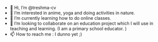 - 👋 Hi, I’m @treshma-cv
- 👀 I’m interested in anime, yoga and doing activities in nature.
- 🌱 I’m currently learning how to do online classes.
- 💞️ I’m looking to collaborate on an education project which I will use in teaching and learning. (I am a primary school educator. )
- 📫 How to reach me : I dunno yet ;) 

<!---
treshma-cv/treshma-cv is a ✨ special ✨ repository because its `README.md` (this file) appears on your GitHub profile.
You can click the Preview link to take a look at your changes.
--->

